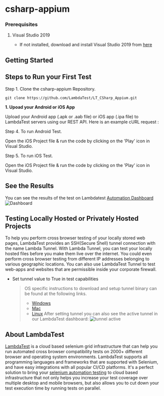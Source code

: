 # csharp-appium

### Prerequisites

1. Visual Studio 2019

    - If not installed, download and install Visual Studio 2019 from [here](https://visualstudio.microsoft.com/vs/)

## Getting Started

## Steps to Run your First Test

Step 1. Clone the csharp-appium Repository.

```
git clone https://github.com/LambdaTest/LT_CSharp_Appium.git
```

**1. Upoad your Android or iOS App**

Upload your Android app (.apk or .aab file) or iOS app (.ipa file) to LambdaTest servers using our REST API. Here is an example cURL request :

Step 4. To run Android Test.

Open the iOS Project file & run the code by clicking on the 'Play' icon in Visual Studio.

Step 5. To run iOS Test.

Open the iOS Project file & run the code by clicking on the 'Play' icon in Visual Studio.

## See the Results

You can see the results of the test on Lambdatest [Automation Dashboard](https://automation.lambdatest.com/build)
![Dashboard](https://github.com/LambdaTest/junit-selenium-sample/dashboard)

## Testing Locally Hosted or Privately Hosted Projects

To help you perform cross browser testing of your locally stored web pages, LambdaTest provides an SSH(Secure Shell) tunnel connection with the name Lambda Tunnel. With Lambda Tunnel, you can test your locally hosted files before you make them live over the internet. You could even perform cross browser testing from different IP addresses belonging to various geographic locations. You can also use LambdaTest Tunnel to test web-apps and websites that are permissible inside your corporate firewall.

- Set tunnel value to True in test capabilities
  > OS specific instructions to download and setup tunnel binary can be found at the following links.
  >
  > - [Windows](https://www.lambdatest.com/support/docs/display/TD/Local+Testing+For+Windows)
  > - [Mac](https://www.lambdatest.com/support/docs/display/TD/Local+Testing+For+MacOS)
  > - [Linux](https://www.lambdatest.com/support/docs/display/TD/Local+Testing+For+Linux)
  >   After setting tunnel you can also see the active tunnel in our LambdaTest dashboard:
  >   ![tunnel active](https://github.com/LambdaTest/Robot-Selenium-Sample/blob/master/tutorial-images/tn.PNG)

## About LambdaTest

[LambdaTest](https://www.lambdatest.com/) is a cloud based selenium grid infrastructure that can help you run automated cross browser compatibility tests on 2000+ different browser and operating system environments. LambdaTest supports all programming languages and frameworks that are supported with Selenium, and have easy integrations with all popular CI/CD platforms. It's a perfect solution to bring your [selenium automation testing](https://www.lambdatest.com/selenium-automation) to cloud based infrastructure that not only helps you increase your test coverage over multiple desktop and mobile browsers, but also allows you to cut down your test execution time by running tests on parallel.
